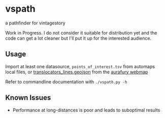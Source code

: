 # vspath
a pathfinder for vintagestory

Work in Progress. I do not consider it suitable for distribution yet and the code can get a lot cleaner but I'll put it
up for the interested audience.

## Usage
Import at least one datasource, `points_of_interest.tsv` from automaps local files, or
[translocators_lines.geojson](https://aurafurymap.ga/translocators_lines.geojson) from the [aurafury webmap](https://aurafurymap.ga/)

Refer to commandline documentation with `./vspath.py -h`


## Known Issues

* Performance at long-distances is poor and leads to suboptimal results
